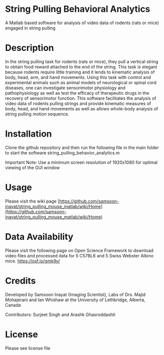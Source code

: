# String Pulling Behavioral Analytics
A Matlab based software for analysis of video data of rodents (rats or mice) engaged in string pulling

# Description
In the string pulling task for rodents (rats or mice), they pull a vertical string to obtain food reward attached to the end of the string. This task is elegant because rodents require little training and it lends to kinematic analysis of body, head, arm, and hand movements. Using this task with control and experimental animals such as animal models of neurological or spinal cord diseases, one can investigate sensorimotor physiology and pathophysiology as well as test the efficacy of therapeutic drugs in the recovery of sensorimotor function. This software facilitates the analysis of video data of rodents pulling strings and provide kinematic measures of body, head, and hand movements as well as allows whole-body analysis of string pulling motion sequence.

# Installation
Clone the github repository and then run the following file in the main folder to start the software
string_pulling_behavior_analytics.m

Important Note: Use a minimum screen resolution of 1920x1080 for optimal viewing of the GUI window

# Usage
Please visit the wiki page
[https://github.com/samsoon-inayat/string_pulling_mouse_matlab/wiki/Home](https://github.com/samsoon-inayat/string_pulling_mouse_matlab/wiki/Home)

# Data Availability
Please visit the following page on Open Science Framework to download video files and processed data for 5 C57BL6 and 5 Swiss Webster Albino mice.
https://osf.io/gmk9y/

# Credits
Developed by Samsoon Inayat (Imaging Scientist), Labs of Drs. Majid Mohajerani and Ian Whishaw at the University of Lethbridge, Alberta, Canada

Contributors: Surjeet Singh and Arashk Ghasroddashti

# License
Please see license file
